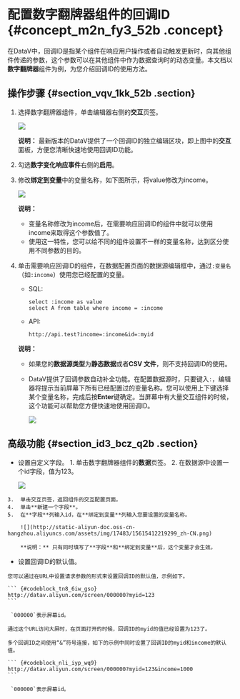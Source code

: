 # 配置数字翻牌器组件的回调ID {#concept_m2n_fy3_52b .concept}

在DataV中，回调ID是指某个组件在响应用户操作或者自动触发更新时，向其他组件传递的参数，这个参数可以在其他组件中作为数据查询时的动态变量。本文档以**数字翻牌器**组件为例，为您介绍回调ID的使用方法。

## 操作步骤 {#section_vqv_1kk_52b .section}

1.  选择数字翻牌器组件，单击编辑器右侧的**交互**页签。

    ![](http://static-aliyun-doc.oss-cn-hangzhou.aliyuncs.com/assets/img/17483/15615412219296_zh-CN.png)

    **说明：** 最新版本的DataV提供了一个回调ID的独立编辑区块，即上图中的**交互**面板，方便您清晰快速地使用回调ID功能。

2.  勾选**数字变化响应事件**右侧的**启用**。
3.  修改**绑定到变量**中的变量名称，如下图所示，将value修改为income。

    ![](http://static-aliyun-doc.oss-cn-hangzhou.aliyuncs.com/assets/img/17483/15615412219297_zh-CN.png)

    **说明：** 

    -   变量名称修改为income后，在需要响应回调ID的组件中就可以使用income来取得这个参数值了。
    -   使用这一特性，您可以给不同的组件设置不一样的变量名称，达到区分使用不同参数的目的。
4.  单击需要响应回调ID的组件，在数据配置页面的数据源编辑框中，通过`:变量名`（如`:income`）使用您已经配置的变量。

    -   SQL:

        ``` {#codeblock_2hm_xuc_56s}
        select :income as value
        select A from table where income = :income
        ```

    -   API:

        ``` {#codeblock_kwj_mbi_spi}
        http://api.test?income=:income&id=:myid
        ```

    **说明：** 

    -   如果您的**数据源类型**为**静态数据**或者**CSV 文件**，则不支持回调ID的使用。
    -   DataV提供了回调参数自动补全功能。在配置数据源时，只要键入`:`，编辑器将提示当前屏幕下所有已经配置过的变量名称。您可以使用上下键选择某个变量名称，完成后按**Enter**键确定。当屏幕中有大量交互组件的时候，这个功能可以帮助您方便快速地使用回调ID。

        ![](http://static-aliyun-doc.oss-cn-hangzhou.aliyuncs.com/assets/img/17483/15615412219300_zh-CN.png)


## 高级功能 {#section_id3_bcz_q2b .section}

-    设置自定义字段。
    1.  单击数字翻牌器组件的**数据**页签。
    2.  在数据源中设置一个id字段，值为123。

        ![](http://static-aliyun-doc.oss-cn-hangzhou.aliyuncs.com/assets/img/17483/15615412219298_zh-CN.png)

    3.  单击交互页签，返回组件的交互配置页面。
    4.  单击**新建一个字段**。
    5.  在**字段**列输入id，在**绑定到变量**列输入您要设置的变量名称。

        ![](http://static-aliyun-doc.oss-cn-hangzhou.aliyuncs.com/assets/img/17483/15615412219299_zh-CN.png)

        **说明：** 只有同时填写了**字段**和**绑定到变量**后，这个变量才会生效。

-    设置回调ID的默认值。

    您可以通过在URL中设置请求参数的形式来设置回调ID的默认值，示例如下。

    ``` {#codeblock_tn8_6iw_gso}
    http://datav.aliyun.com/screen/000000?myid=123
    ```

     `000000`表示屏幕id。

    通过这个URL访问大屏时，在页面打开的时候，回调ID的myid的值已经设置为123了。

    多个回调ID之间使用“&”符号连接，如下的示例中同时设置了回调ID的myid和income的默认值。

    ``` {#codeblock_nli_iyp_wq9}
    http://datav.aliyun.com/screen/000000?myid=123&income=1000
    ```

     `000000`表示屏幕id。



